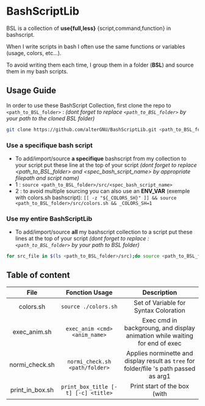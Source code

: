 # BashScriptLib
BSL is a collection of **use{full,less}** {script,command,function} in bashscript.

When I write scripts in bash I often use the same functions or variables (usage, colors, etc...).

To avoid writing them each time, I group them in a folder (**BSL**) and source them in my bash scripts.

## Usage Guide
In order to use these BashScript Collection, first clone the repo to `<path_to_BSL_folder>` : 
*(dont forget to replace `<path_to_BSL_folder>` by your path to the cloned BSL folder)*
```bash
git clone https://github.com/alterGNU/BashScriptLib.git <path_to_BSL_folder>
```

### Use a specifique bash script
- To add/import/source **a specifique** bashscript from my collection to your script put these line at the top of your script 
*(dont forget to replace <path_to_BSL_folder> and <spec_bash_script_name> by appropriate filepath and script name)*
- 1 : `source <path_to_BSL_folder>/src/<spec_bash_script_name>`
- 2 : to avoid multiple sourcing you can also use an **ENV_VAR** (exemple with colors.sh bashscript):
    `[[ -z "${_COLORS_SH}" ]] && source <path_to_BSL_folder>/src/colors.sh && _COLORS_SH=1`

### Use my entire BashScriptLib
- To add/import/source **all** my bashscript collection to a script put these lines at the top of your script 
*(dont forget to replace :`<path_to_BSL_folder>` by your path to BSL folder)*
```bash
for src_file in $(ls <path_to_BSL_folder>/src);do source <path_to_BSL_folder>/src/${src_file};done
```

## Table of content
| File                | Fonction Usage                                | Description                                                                             |
| :-----------------: | :-------------------------------------------: | :-------------------------------------------------------------------------------------: |
| colors.sh           | `source ./colors.sh`                          | Set of Variable for Syntax Coloration                                                   |
| exec_anim.sh        | `exec_anim <cmd> <anim_name>`                 | Exec cmd in backgroung, and display animation while waiting for end of exec             |
| normi_check.sh      | `normi_check.sh <path/folder>`                | Applies norminette and display result as `tree` for folder/file 's path passed as arg1  |
| print_in_box.sh     | `print_box_title [-t] [-c] <title>`           | Print start of the box (with <title> as the box's title)                                |
| print_in_box.sh     | `echol [-i] [-t] [-c] <line>`                 | Print <line> in a box                                                                   |
| print_in_box.sh     | `print_last [-t] [-c]`                        | Print end of the box                                                                    |
| print_in_box.sh     | `print_in_box [-t] [-c] <txt1> <txt2>`        | Print <txt1> and <txt2> in box                                                          |
| print_in_box.sh     | `printif <test> <text> [<sep>, <OK>, <fail>]` | Print <text>(<sep> x LEN)(<test>?<pass>:<fail>) in box                                  |
| check42_makefile.sh | `check42_makefile <path/project> <projectName>` | Check if <path/project>/Makefile is conforme (rules, compilation tools used ... )       |

### colors.sh
- set of variables allowing syntax highlighting in the terminal .

### normi_check.sh
- `usage_normi_check()`:
    - takes 1 or 2 arguments :
        - arg1 : **mandatory argument** specific text to the encountered error (will be display in the first usage line)
        - arg2 : **optionnal argument** the non null error number (integer returned in terminal)
    - ~static function : call by `normi_check()` when something goes wrong (wrong usage) then display usage with
      specific text arg1 then exit with arg2

- `normi_color()`:
    - takes 1 **mandatory argument <path_to/file>**
    - ~static function : call by `normi_check_rec` and `normi_check` to applies the norminette command to the file
      passed as an argument and returns the results in color:
        - green : norminette ok
        - red   : norminette ko
        - white : not an extension supported by norminette

- `normi_check_rec()`:
    - takes 2 arguments :
        - arg1 : **mandatory argument** prefix
        - arg2 : **mandatory argument** pathto/directory/
    - ~static function : called in `normi_check`, will recursively go through the folder structure of the directory provided as an argument and exec `normi_color` to the files.

- `normi_check()`:
    - takes **1 mandatory argument** : path to dir or file to check with the norminette.
    - ~global function called by user :
        - if arg1 is a folder   : use `normi_check_rec()` to recursively go through the folder structure of the directory provided as an argument and then applies `normi_color` to each files encountered.
        - if arg1 is a file     : use `normi_color()` on that file

### load_anim.sh
- In this script animations are stored into list named : **LA_<list_name>=( <speed_frame_value> 'symb1' 'symb2' ... 'symbX' )**

- `usage_exec_anim()`:
    - takes 1 or 2 arguments :
        - arg1 : **mandatory argument** specific text to the encountered error (will be display in the first usage line)
        - arg2 : **optionnal argument** the non null error number (integer returned in terminal)
    - ~static function : call by `exec_anim()` when something goes wrong (wrong usage) then display usage with
      specific text arg1 then exit with arg2

- `loading_animation()`:
    - takes 1 or 2 arguments :
        - arg1 : **mandatory argument** specific text to the encountered error (will be display in the first usage line)
        - arg2 : **optionnal argument** the non null error number (integer returned in terminal)
    - ~static function : call by `exec_anim()` when something goes wrong (wrong usage) then display usage with
      specific text arg1 then exit with arg2

- `exec_anim()`:
    - takes 1 or 2 arguments :
        - arg1 : **mandatory argument** the command to execute, make sure that the command and his argument are one arg
          ("cmd arg1 arg2 ... argX")
        - arg2 : **optionnal argument** the *list_name* (see at the beginning of the file what are the list_name
          availlable)
    - ~global function : call by user to exec a fct in background while an animation is launch in frontground, then
      display the commands return to the terminal.

### print_in_box.sh  
- Multiples fonctions to print in boxes, all theses fun have opt. to define the box:
  + `-t` or `--type`    : int between 0 and 3 define the box type (default simple line)
  + `-c` or `--colors`  : str (cf COLORS dict), def. the box color (default white)
  + `-i` or `--indent`  : int (specific to echol fun.), def. the indentation and symbol of the line inside the box
- `print_title [-t] [-c] <text_to_print_as_title>`
- `echol [-i] [-t] [-c] <line_to_print_in_the_box>`
- `print_last [-t] [-c]`
- `print_in_box [-t] [-c] <text_to_print_as_title>`
- `printif <test> <text> [<sep>, <OK>, <fail>]`

### check42_makefile.sh
- need print_in_box.sh sourced to work (use printif())
- `check42_makefile <path/project> <projectName>` : Check if <path/project>/Makefile is conforme
    - ☑ check if Makefile exist
    - ☑ check compilation command (not gcc used and have -Wall, -Wextra & -Werror) 
    - ☑ check make all, $(NAME) and no relink
    - ☑ check make clean remove object.o only
    - ☑ check make fclean remove object.o and ${2} ~ $(NAME)
    - ☑ check make re rebuild all

## Sources
### **load_anim**
- [bash_progress_bar by @pollev](https://github.com/pollev/bash_progress_bar.git)
- [bash_loading_animations by @Silejonu](https://github.com/Silejonu/bash_loading_animations.git)
